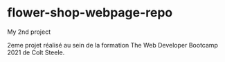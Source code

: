 # flower-shop-webpage-repo
My 2nd project


2eme projet réalisé au sein de la formation The Web Developer Bootcamp 2021 de Colt Steele.


